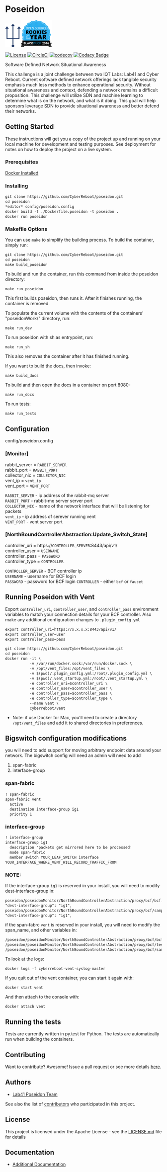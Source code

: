 # Poseidon
<img src="/docs/img/poseidon-logo.png" width="50" height="75"/><a href="https://www.blackducksoftware.com/open-source-rookies-2016" ><img src="/docs/img/Rookies16Badge_1.png" width="100" alt="POSEIDON is now BlackDuck 2016 OpenSource Rookie of the year"></a>

[![License](https://img.shields.io/badge/License-Apache%202.0-blue.svg)](https://opensource.org/licenses/Apache-2.0)
[![CircleCI](https://circleci.com/gh/CyberReboot/poseidon.svg?style=shield)](https://circleci.com/gh/CyberReboot/poseidon)
[![codecov](https://codecov.io/gh/CyberReboot/poseidon/branch/master/graph/badge.svg?token=ORXmFYC3MM)](https://codecov.io/gh/CyberReboot/poseidon)
[![Codacy Badge](https://api.codacy.com/project/badge/Grade/3ea08f0c632148538f6f947677f42aa2)](https://www.codacy.com/app/d-grossman/poseidon?utm_source=github.com&amp;utm_medium=referral&amp;utm_content=CyberReboot/poseidon&amp;utm_campaign=Badge_Grade)

Software Defined Network Situational Awareness

This challenge is a joint challenge between two IQT Labs: Lab41 and Cyber Reboot. Current software defined network offerings lack tangible security emphasis much less methods to enhance operational security. Without situational awareness and context, defending a network remains a difficult proposition. This challenge will utilize SDN and machine learning to determine what is on the network, and what is it doing. This goal will help sponsors leverage SDN to provide situational awareness and better defend their networks.

## Getting Started

These instructions will get you a copy of the project up and running on your local machine for development and testing purposes. See deployment for notes on how to deploy the project on a live system.

### Prerequisites
[Docker Installed](https://www.docker.com/)

### Installing
```
git clone https://github.com/CyberReboot/poseidon.git
cd poseidon
*editor* config/poseidon.config
docker build -f ./Dockerfile.poseidon -t poseidon .
docker run poseidon
```

### Makefile Options

You can use `make` to simplify the building process.
To build the container, simply run:

```
git clone https://github.com/CyberReboot/poseidon.git
cd poseidon
make build_poseidon
```

To build and run the container, run this command from inside the poseidon directory:
```
make run_poseidon
```
This first builds poseidon, then runs it. After it finishes running, the container is removed.

To populate the current volume with the contents of the containers' "poseidonWork/" directory, run:
```
make run_dev
```

To run poseidon with sh as entrypoint, run:
```
make run_sh
```
This also removes the container after it has finished running.

If you want to build the docs, then invoke:
```
make build_docs
```

To build and then open the docs in a container on port 8080:
```
make run_docs
```

To run tests:
```
make run_tests
```

## Configuration
config/poseidon.config
### [Monitor]
rabbit_server =  `RABBIT_SERVER`  
rabbit_port = `RABBIT_PORT`  
collector_nic = `COLLECTOR_NIC`  
vent_ip = `vent_ip`  
vent_port = `VENT_PORT`  
  
`RABBIT_SERVER` - ip address of the rabbit-mq server   
`RABBIT_PORT` - rabbit-mq server server port  
`COLLECTOR_NIC` - name of the network interface that will be listening for packets  
`vent_ip` - ip address of serever running vent  
`VENT_PORT` - vent server port  

### [NorthBoundControllerAbstraction:Update_Switch_State]
controller_uri = https://`CONTROLLER_SERVER`:8443/api/v1/  
controller_user = `USERNAME`  
controller_pass = `PASSWORD`  
controller_type = `CONTROLLER`

`CONTROLLER_SERVER` - BCF controller ip  
`USERNAME` - username for BCF login  
`PASSWORD` - password for BCF login
`CONTROLLER` - either `bcf` or `faucet`



## Running Poseidon with Vent

Export `controller_uri`, `controller_user`, and `controller_pass` environment variables to match your connection details for your BCF controller.
Also make any additional configuration changes to `.plugin_config.yml`

```
export controller_uri=https://x.x.x.x:8443/api/v1/
export controller_user=user
export controller_pass=pass
```

```
git clone https://github.com/CyberReboot/poseidon.git
cd poseidon
docker run -it \
           -v /var/run/docker.sock:/var/run/docker.sock \
           -v /opt/vent_files:/opt/vent_files \
           -v $(pwd)/.plugin_config.yml:/root/.plugin_config.yml \
           -v $(pwd)/.vent_startup.yml:/root/.vent_startup.yml \
           -e controller_uri=$controller_uri \
           -e controller_user=$controller_user \
           -e controller_pass=$controller_pass \
           -e controller_type=$controller_type \
           --name vent \
           cyberreboot/vent
```

* Note: if use Docker for Mac, you'll need to create a directory `/opt/vent_files` and add it to shared directories in preferences.

## Bigswitch configuration modifications
you will need to add support for moving arbitrary endpoint data around your network.  The bigswitch config will need an admin will need to add
1. span-fabric
1. interface-group

### span-fabric


```
! span-fabric
span-fabric vent
  active
  destination interface-group ig1
  priority 1
```

### interface-group
```
! interface-group
interface-group ig1
  description 'packets get mirrored here to be processed'
  mode span-fabric
  member switch YOUR_LEAF_SWITCH interface YOUR_INTERFACE_WHERE_VENT_WILL_RECORD_TRAFFIC_FROM
```

### NOTE:

If the interface-group `ig1` is reserved in your install, you will need to modify dest-interface-group in:
```
poseidon/poseidonMonitor/NorthBoundControllerAbstraction/proxy/bcf/bcf.py:            "dest-interface-group": "ig1",
poseidon/poseidonMonitor/NorthBoundControllerAbstraction/proxy/bcf/sample_state.py:    "dest-interface-group": "ig1",
```

if the span-fabrc `vent` is reserved in your install, you will need to modify the span_name, and other variables in:
```
/poseidon/poseidonMonitor/NorthBoundControllerAbstraction/proxy/bcf/bcf.py
/poseidon/poseidonMonitor/NorthBoundControllerAbstraction/proxy/bcf/test_bcf.py
/poseidon/poseidonMonitor/NorthBoundControllerAbstraction/proxy/bcf/sample_state.py
```

To look at the logs:

```
docker logs -f cyberreboot-vent-syslog-master
```

If you quit out of the vent container, you can start it again with:

```
docker start vent
```

And then attach to the console with:

```
docker attach vent
```

## Running the tests
Tests are currently written in py.test for Python.  The tests are automatically run when building the containers.

## Contributing
Want to contribute?  Awesome!  Issue a pull request or see more details [here](https://github.com/CyberReboot/poseidon/blob/master/CONTRIBUTING.md).

## Authors

* [Lab41 Poseidon Team](https://github.com/CyberReboot/poseidon)

See also the list of [contributors](https://github.com/CyberReboot/poseidon/graphs/contributors) who participated in this project.

## License

This project is licensed under the Apache License - see the [LICENSE.md](LICENSE.md) file for details

## Documentation
- [Additional Documentation](https://github.com/CyberReboot/poseidon/tree/master/docs)












